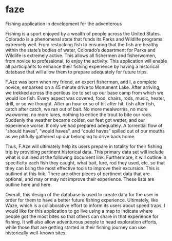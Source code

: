 # faze
Fishing application in development for the adventerous

  Fishing is a sport enjoyed by a wealth of people across the United States. Colorado is a phenomenal state that funds its Parks and Wildlife programs extremely well. From restocking fish to ensuring that the fish are healthy within the state’s bodies of water, Colorado’s department for Parks and Wildlife is extremely active. This allows all fishermen and fisherwomen, from novice to professional, to enjoy the activity. This application will enable all participants to enhance their fishing experience by having a historical database that will allow them to prepare adequately for future trips.
  
  F.Aze was born when my friend, an expert fisherman, and I, a complete novice, embarked on a 45 minute drive to Monument Lake. After arriving, we trekked across the perilous ice to set up our base camp from which we would ice fish. Every aspect was covered, food, chairs, rods, music, heater, drill, or so we thought. After an hour or so of hit after hit, fish after fish, catch after catch, we ran out of bait. No more mealworms, no more waxworms, no more lures, nothing to entice the trout to bite our rods. Suddenly the weather became colder, our feet got wetter, and our experience worse. If only we had prepared adequately. A torrential flow of “should haves”, “would haves”, and “could haves” spilled out of our mouths as we pitifully gathered up our belonging to drive back home.
  
  Thus, F.Aze will ultimately help its users prepare in totality for their fishing trip by providing pertinent historical data. This primary data set will include what is outlined at the following document link. Furthermore, it will outline in specificity each fish they caught, what bait, lure, rod they used, etc. so that they can bring the most effective tools to improve their excursion. This is outlined at this link. There are other pieces of pertinent data that are optional, and may or may not improve their experience. These lists are outline here and here.
  
  Overall, this design of the database is used to create data for the user in order for them to have a better future fishing experience. Ultimately, like Waze, which is a collaborative effort to inform its users about speed traps, I would like for this application to go live using a map to indicate where people got the most bites so that others can share in that experience for fishing. It will also allow adventurous people to head exploration efforts, while those that are getting started in their fishing journey can use historically well-known sites.

